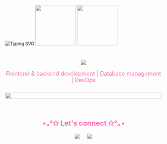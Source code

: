 <img src="https://readme-typing-svg.demolab.com?font=Fira+Code&size=22&duration=4000&pause=1000&color=FF66B2&background=FFFFFF00&center=true&vCenter=true&width=500&lines=✦+Welcome+to+my+coding+space+✦;❀+YAMELI.exe+is+running...+❀" alt="Typing SVG" style="margin-bottom: 30px;"/>
  
  <img height="130em" src="https://github-readme-stats.vercel.app/api?username=yvmeli&show_icons=true&count_private=true&hide_title=true&hide=prs&theme=synthwave&border_color=e100ff&bg_color=000000&ring_color=00ff00&text_color=00ff00&icon_color=e100ff" />
  <img height="130em" src="https://github-readme-stats.vercel.app/api/top-langs/?username=yvmeli&layout=compact&theme=synthwave&hide_title=true&border_color=e100ff&bg_color=000000&text_color=00ff00" />
  
  
  <div align="center" style="margin-bottom: 30px;">
    <p align="center">
      <img src="https://skillicons.dev/icons?i=html,css,js,python,cs,dotnet,mysql" />
    </p>
    <p style="font-size: 18px; color: #FF66B2;">Frontend & backend development | Database management | DevOps</p>
  </div>
  <img src="https://i.imgur.com/dBaSKWF.gif" height="20" width="100%" style="margin-bottom: 30px;">
<h3 align="center" style="font-size: 1.6em; font-weight: bold; color: #FF66B2; margin-bottom: 20px;">⋆｡°✩ Let's connect ✩°｡⋆</h3>
<p align="center" style="font-size: 1.1em;">
  <a href="https://github.com/yvmeli" style="text-decoration: none;">
    <img src="https://img.shields.io/badge/GitHub-Profile-FF66B2?style=flat-square&logo=github&logoColor=white" style="margin: 0 10px;"/>
  </a>
  <a href="https://linkedin.com/in/yameli" style="text-decoration: none;">
    <img src="https://img.shields.io/badge/LinkedIn-Connect-FF66B2?style=flat-square&logo=linkedin&logoColor=white" style="margin: 0 10px;"/>
  </a>
</p>
